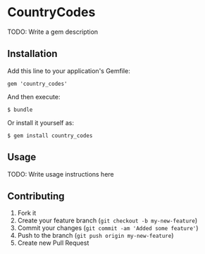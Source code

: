 # CountryCodes

TODO: Write a gem description

## Installation

Add this line to your application's Gemfile:

    gem 'country_codes'

And then execute:

    $ bundle

Or install it yourself as:

    $ gem install country_codes

## Usage

TODO: Write usage instructions here

## Contributing

1. Fork it
2. Create your feature branch (`git checkout -b my-new-feature`)
3. Commit your changes (`git commit -am 'Added some feature'`)
4. Push to the branch (`git push origin my-new-feature`)
5. Create new Pull Request
